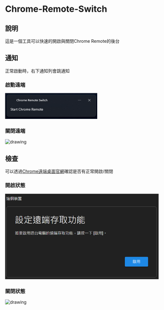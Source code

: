 # Chrome-Remote-Switch

## 說明
這是一個工具可以快速的開啟與關閉Chrome Remote的後台

## 通知
正常啟動時，右下通知列會跳通知

### 啟動遠端
<img src="https://raw.githubusercontent.com/AU2A/chrome-remote-switch/main/image/1.png" alt="drawing" width="300"/>

### 關閉遠端
<img src="https://raw.githubusercontent.com/AU2A/NSTM_EQ-Rain-Demo-Tools/main/image/2.png" alt="drawing" width="300"/>

## 檢查
可以透過[Chrome遠端桌面官網](https://remotedesktop.google.com/)確認是否有正常開啟/關閉

### 開啟狀態
<img src="https://raw.githubusercontent.com/AU2A/chrome-remote-switch/main/image/3.png" alt="drawing" width="500"/>

### 關閉狀態
<img src="https://raw.githubusercontent.com/AU2A/NSTM_EQ-Rain-Demo-Tools/main/image/4.png" alt="drawing" width="500"/>